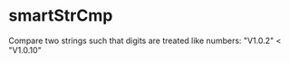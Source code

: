 # smartStrCmp
Compare two strings such that digits are treated like numbers:
  "V1.0.2" < "V1.0.10"
